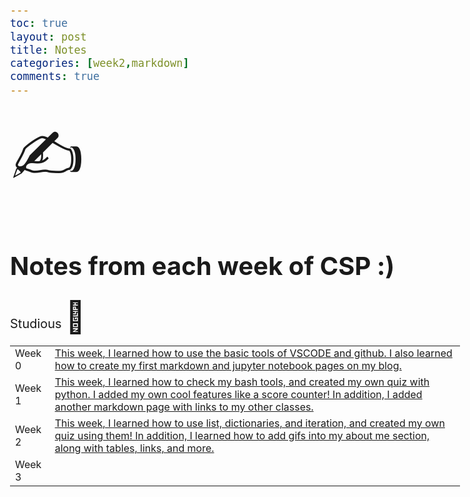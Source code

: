 ```yaml
---
toc: true
layout: post 
title: Notes
categories: [week2,markdown]
comments: true
---
```


<!DOCTYPE html>
<html>
<style>
body {
  font-size: 20px;
}
</style>
<body>

<span style='font-size:100px;'>&#9997;</span>

</body>
</html>


# Notes from each week of CSP :)

<table>

<tr>
 Studious 
<html>
<style>
body {
  font-size: 20px;
}
</style>
<body>
<span style='font-size:50px;'>&#128511;</span>
<tr>
        <td>Week 0</td>
        <td>
            <a href="">This week, I learned how to use the basic tools of VSCODE and github. I also learned how to create my first markdown and jupyter notebook pages on my blog.  </a>
        </td>

    
 <tr>
        <td>Week 1</td>
        <td>
            <a href="">This week, I learned how to check my bash tools, and created my own quiz with python. I added my own cool features like a score counter! In addition, I added another markdown page with links to my other classes.  </a>
    
 <tr>
        <td>Week 2</td>
        <td>
            <a href="">This week, I learned how to use list, dictionaries, and iteration, and created my own quiz using them! In addition, I learned how to add gifs into my about me section, along with tables, links, and more. </a>
 <tr>
        <td>Week 3</td>
        <td>

</table>
